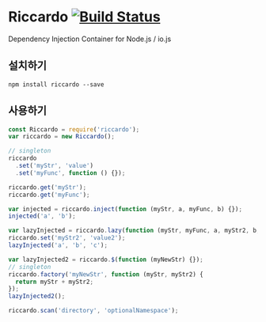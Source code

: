 Riccardo [![Build Status](http://img.shields.io/travis/mintrupt/riccardo/master.svg?style=flat-square)](https://travis-ci.org/mintrupt/riccardo)
========

Dependency Injection Container for Node.js / io.js

설치하기
--------

```shell
npm install riccardo --save
```

사용하기
--------

```js
const Riccardo = require('riccardo');
var riccardo = new Riccardo();

// singleton
riccardo
  .set('myStr', 'value')
  .set('myFunc', function () {});

riccardo.get('myStr');
riccardo.get('myFunc');

var injected = riccardo.inject(function (myStr, a, myFunc, b) {});
injected('a', 'b');

var lazyInjected = riccardo.lazy(function (myStr, myFunc, a, myStr2, b, c) {});
riccardo.set('myStr2', 'value2');
lazyInjected('a', 'b', 'c');

var lazyInjected2 = riccardo.$(function (myNewStr) {});
// singleton
riccardo.factory('myNewStr', function (myStr, myStr2) {
  return myStr + myStr2;
});
lazyInjected2();

riccardo.scan('directory', 'optionalNamespace');
```
